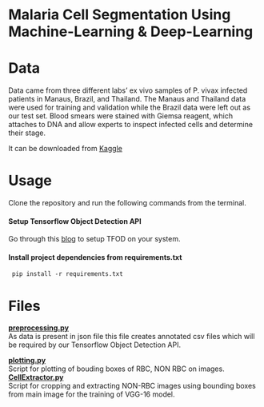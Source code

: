# Malaria Cell Segmentation Using Machine-Learning & Deep-Learning

# Data
Data came from three different labs’ ex vivo samples of P. vivax infected patients in Manaus, Brazil, and Thailand. The Manaus and Thailand data were used for training and validation while the Brazil data were left out as our test set. Blood smears were stained with Giemsa reagent, which attaches to DNA and allow experts to inspect infected cells and determine their stage.

It can be downloaded from [Kaggle](https://www.kaggle.com/kmader/malaria-bounding-boxes)


# Usage
Clone the repository and run the following commands from the terminal.

#### Setup Tensorflow Object Detection API
Go through this [blog](https://medium.com/@marklabinski/installing-tensorflow-object-detection-api-on-windows-10-7a4eb83e1e7b) to setup TFOD on your system.

#### Install project dependencies from requirements.txt
```
 pip install -r requirements.txt
```
#  Files


<b>[preprocessing.py](https://github.com/Anaskaysar/Malaria-Cell-Segmentation-Using-Machine-Learning-and-Deep-Learning/blob/main/preprocessing.py)</b><br>
As data is present in json file this file creates annotated csv files which will be required by our Tensorflow Object Detection API.<br>

<b>[plotting.py](https://github.com/Anaskaysar/Malaria-Cell-Segmentation-Using-Machine-Learning-and-Deep-Learning/blob/main/plotting.py)</b><br>
Script for plotting of bouding boxes of RBC, NON RBC on images.<br>
<b>
[CellExtractor.py](https://github.com/Anaskaysar/Malaria-Cell-Segmentation-Using-Machine-Learning-and-Deep-Learning/blob/main/CellExtractor.py)</b><br>
Script for cropping and extracting NON-RBC images using bounding boxes from main image for the training of VGG-16 model.


